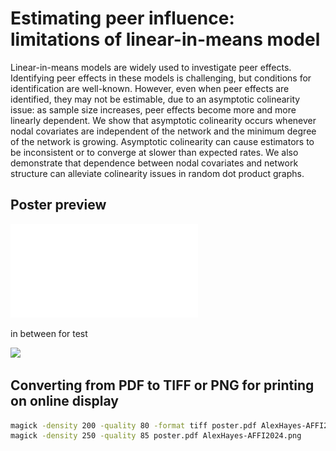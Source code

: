 
# Estimating peer influence: limitations of linear-in-means model

Linear-in-means models are widely used to investigate peer effects. Identifying peer effects in these models is challenging, but conditions for identification are well-known. However, even when peer effects are identified, they may not be estimable, due to an asymptotic colinearity issue: as sample size increases, peer effects become more and more linearly dependent.  We show that asymptotic colinearity occurs whenever nodal covariates are independent of the network and the minimum degree of the network is growing. Asymptotic colinearity can cause estimators to be inconsistent or to converge at slower than expected rates. We also demonstrate that dependence between nodal covariates and network structure can alleviate colinearity issues in random dot product graphs.

## Poster preview

![](./poster.pdf)

in between for test

![](./poster.png)

## Converting from PDF to TIFF or PNG for printing on online display

```sh
magick -density 200 -quality 80 -format tiff poster.pdf AlexHayes-AFFI2024.tiff
magick -density 250 -quality 85 poster.pdf AlexHayes-AFFI2024.png
```